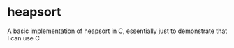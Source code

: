 # heapsort
A basic implementation of heapsort in C, essentially just to demonstrate that I can use C
